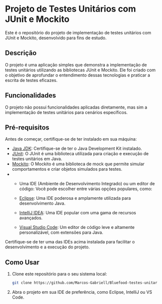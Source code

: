 # Projeto de Testes Unitários com JUnit e Mockito

Este é o repositório do projeto de implementação de testes unitários com JUnit e Mockito, desenvolvido para fins de estudo.

## Descrição

O projeto é uma aplicação simples que demonstra a implementação de testes unitários utilizando as bibliotecas JUnit e Mockito. Ele foi criado com o objetivo de aprofundar o entendimento dessas tecnologias e praticar a escrita de testes eficazes.

## Funcionalidades

O projeto não possui funcionalidades aplicadas diretamente, mas sim a implementação de testes unitários para cenários específicos.

## Pré-requisitos

Antes de começar, certifique-se de ter instalado em sua máquina:

- [Java JDK](https://www.oracle.com/java/technologies/javase-downloads.html): Certifique-se de ter o Java Development Kit instalado.
- [JUnit](https://junit.org/junit5/): O JUnit é uma biblioteca utilizada para criação e execução de testes unitários em Java.
- [Mockito](https://site.mockito.org/): O Mockito é uma biblioteca de mock que permite simular comportamentos e criar objetos simulados para testes.
- - Uma IDE (Ambiente de Desenvolvimento Integrado) ou um editor de código: Você pode escolher entre várias opções populares, como:

  - [Eclipse](https://www.eclipse.org/downloads/): Uma IDE poderosa e amplamente utilizada para desenvolvimento Java.
  - [IntelliJ IDEA](https://www.jetbrains.com/idea/download/): Uma IDE popular com uma gama de recursos avançados.
  - [Visual Studio Code](https://code.visualstudio.com/download): Um editor de código leve e altamente personalizável, com extensões para Java.

Certifique-se de ter uma das IDEs acima instalada para facilitar o desenvolvimento e a execução do projeto.

## Como Usar

1. Clone este repositório para o seu sistema local:
   ```sh
   git clone https://github.com/Marcos-Gabriell/Bluefood-testes-unitarios.git

2. Abra o projeto em sua IDE de preferência, como Eclipse, IntelliJ ou VS Code.

